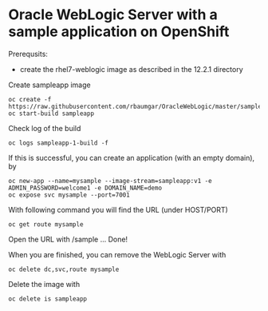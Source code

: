 # Oracle WebLogic Server with a sample application on OpenShift

Prerequsits:
- create the rhel7-weblogic image as described in the 12.2.1 directory

Create sampleapp image

    oc create -f https://raw.githubusercontent.com/rbaumgar/OracleWebLogic/master/sampleapp/sampleapp.yaml
    oc start-build sampleapp


Check log of the build
    
    oc logs sampleapp-1-build -f
    
If this is successful, you can create an application (with an empty domain), by
    
    oc new-app --name=mysample --image-stream=sampleapp:v1 -e ADMIN_PASSWORD=welcome1 -e DOMAIN_NAME=demo
    oc expose svc mysample --port=7001
    
With following command you will find the URL (under HOST/PORT)

    oc get route mysample

Open the URL with /sample ... Done!


When you are finished, you can remove the WebLogic Server with

    oc delete dc,svc,route mysample
    
Delete the image with

    oc delete is sampleapp
